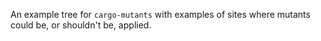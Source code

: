 An example tree for `cargo-mutants` with examples of sites where mutants could
be, or shouldn't be, applied.
